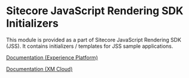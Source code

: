 # Sitecore JavaScript Rendering SDK Initializers

This module is provided as a part of Sitecore JavaScript Rendering SDK (JSS). It contains initializers / templates for JSS sample applications.

[Documentation (Experience Platform)](https://doc.sitecore.com/xp/en/developers/hd/201/sitecore-headless-development/sitecore-javascript-rendering-sdks--jss-.html)

[Documentation (XM Cloud)](https://doc.sitecore.com/xmc/en/developers/xm-cloud/sitecore-javascript-rendering-sdks--jss-.html)
